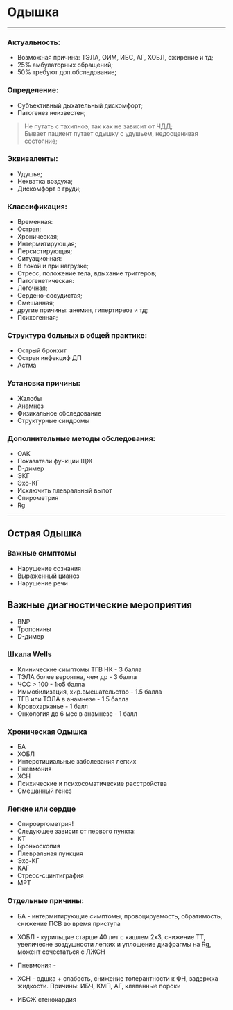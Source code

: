 # Одышка
***
### Актуальность:
 * Возможная причина: ТЭЛА, ОИМ, ИБС, АГ, ХОБЛ, ожирение и тд;
 * 25% амбулаторных обращений;
 * 50% требуют доп.обследование;

### Определение:
 * Субъективный дыхательный дискомфорт;
 * Патогенез неизвестен;
 > Не путать с тахипноэ, так как не зависит от ЧДД;  
 > Бывает пациент путает одышку с удушьем, недооценивая состояние;

### Эквиваленты:
 * Удушье;
 * Нехватка воздуха;
 * Дискомфорт в груди;

### Классификация:

 * Временная:
  * Острая;
  * Хроническая;
  * Интермитирующая;
  * Персистирующая;
 * Ситуационная:
  * В покой и при нагрузке;
  * Стресс, положение тела, вдыхание триггеров;
 * Патогенетическая:
  * Легочная;
  * Сердено-сосудистая;
  * Смешанная;
  * другие причины: анемия, гипертиреоз и тд;
  * Психогенная;

### Структура больных в общей практике:
 * Острый бронхит
 * Острая инфекциф ДП
 * Астма

### Установка причины:
 * Жалобы
 * Анамнез
 * Физикальное обследование
 * Структурные синдромы

### Дополнительные методы обследования:
* ОАК
* Показатели функции ЩЖ
* D-димер
* ЭКГ
* Эхо-КГ
* Исключить плевральный выпот
* Спирометрия
* Rg
***
## Острая Одышка

### Важные симптомы
* Нарушение сознания
* Выраженный цианоз
* Нарушение речи

## Важные диагностические мероприятия
* BNP
* Тропонины
* D-димер

### Шкала Wells
* Клинические симптомы ТГВ НК - 3 балла
* ТЭЛА более вероятна, чем др - 3 балла
* ЧCC > 100 - 1ю5 балла
* Иммобилизация, хир.вмешательство - 1.5 балла
* ТГВ или ТЭЛА в анамнезе - 1.5 балла
* Кровохарканье - 1 балл
* Онкология до 6 мес в анамнезе - 1 балл

### Хроническая Одышка
* БА
* ХОБЛ
* Интерстициальные заболевания легких
* Пневмония
* ХСН
* Психические и психосоматические расстройства
* Смешанный генез

### Легкие или сердце
* Спироэргометрия!
* Следующее зависит от первого пункта:
* КТ
* Бронхоскопия
* Плевральная пункция
* Эхо-КГ
* КАГ
* Стресс-сцинтиграфия
* МРТ

### Отдельные причины:
* БА - интермитирующие симптомы, провоцируемость, обратимость, снижение ПСВ во время приступа
* ХОБЛ - курильщие старше 40 лет с кашлем 2х3, снижение ТТ, увеличесне воздушности легких и уплощение диафрагмы на Rg, можент сочестаться с ЛЖСН
* Пневмония -

* ХСН - одшка + слабость, снижение толерантности к ФН, задержка жидкости. Причины: ИБЧ, КМП, АГ, клапанные пороки
* ИБСЖ стенокардия
